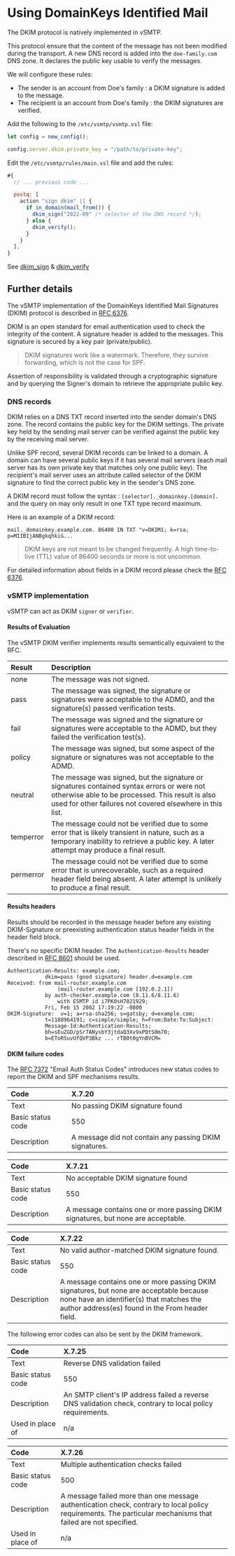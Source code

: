 # Using DomainKeys Identified Mail

The DKIM protocol is natively implemented in vSMTP.

This protocol ensure that the content of the message has not been modified during the transport. A new DNS record is added into the `doe-family.com` DNS zone. It declares the public key usable to verify the messages.

We will configure these rules:

- The sender is an account from Doe's family : a DKIM signature is added to the message.
- The recipient is an account from Doe's family : the DKIM signatures are verified.

Add the following to the `/etc/vsmtp/vsmtp.vsl` file:

```js
let config = new_config();

config.server.dkim.private_key = "/path/to/private-key";
```


Edit the `/etc/vsmtp/rules/main.vsl` file and add the rules:

```js
#{
  // ... previous code ...

  postq: [
    action "sign dkim" || {
      if in_domain(mail_from()) {
        dkim_sign("2022-09" /* selector of the DNS record */);
      } else {
        dkim_verify();
      }
    }
  ],
}
```

See [dkim_sign](/reference/vSL/api/Security.html#fn-sign_dkimselector-headers_field-canonicalization) & [dkim_verify](/reference/vSL/api/Security.html#fn-verify_dkim)

## Further details

The vSMTP implementation of the DomainKeys Identified Mail Signatures (DKIM) protocol is described in [RFC 6376](https://www.rfc-editor.org/rfc/rfc6376.html).

DKIM is an open standard for email authentication used to check the integrity of the content. A signature header is added to the messages. This signature is secured by a key pair (private/public).

> DKIM signatures work like a watermark. Therefore, they survive forwarding, which is not the case for SPF.

Assertion of responsibility is validated through a cryptographic signature and by querying the Signer's domain to retrieve the appropriate public key.

### DNS records

DKIM relies on a DNS TXT record inserted into the sender domain's DNS zone. The record contains the public key for the DKIM settings. The private key held by the sending mail server can be verified against the public key by the receiving mail server.

Unlike SPF record, several DKIM records can be linked to a domain. A domain can have several public keys if it has several mail servers (each mail server has its own private key that matches only one public key). The recipient's mail server uses an attribute called selector of the DKIM signature to find the correct public key in the sender's DNS zone.

A DKIM record must follow the syntax : `[selector]._domainkey.[domain].` and the query on may only result in one TXT type record maximum.

Here is an example of a DKIM record:

```shell
mail._domainkey.example.com. 86400 IN TXT "v=DKIM1; k=rsa; p=MIIBIjANBgkqhkiG...
```

> DKIM keys are not meant to be changed frequently. A high time-to-live (TTL) value of 86400 seconds or more is not uncommon.

For detailed information about fields in a DKIM record please check the [RFC 6376](https://www.rfc-editor.org/rfc/rfc6376.html#section-3.5).

### vSMTP implementation

vSMTP can act as DKIM `signer` or `verifier`.

#### Results of Evaluation

The vSMTP DKIM verifier implements results semantically equivalent to the RFC.

| Result    | Description |
| :-------- | :---------- |
| none      | The message was not signed. |
| pass      | The message was signed, the signature or signatures were acceptable to the ADMD, and the signature(s) passed verification tests. |
| fail      | The message was signed and the signature or signatures were acceptable to the ADMD, but they failed the verification test(s). |
| policy    | The message was signed, but some aspect of the signature or signatures was not acceptable to the ADMD. |
| neutral   | The message was signed, but the signature or signatures contained syntax errors or were not otherwise able to be processed.  This result is also used for other failures not covered elsewhere in this list. |
| temperror | The message could not be verified due to some error that is likely transient in nature, such as a temporary inability to retrieve a public key.  A later attempt may produce a final result. |
| permerror | The message could not be verified due to some error that is unrecoverable, such as a required header field being absent. A later attempt is unlikely to produce a final result. |

#### Results headers

Results should be recorded in the message header before any existing DKIM-Signature or preexisting
authentication status header fields in the header field block.

There's no specific DKIM header. The `Authentication-Results` header described in [RFC 8601](https://www.rfc-editor.org/rfc/rfc8601#appendix-B) should be used.

```shell
Authentication-Results: example.com;
            dkim=pass (good signature) header.d=example.com
Received: from mail-router.example.com
                (mail-router.example.com [192.0.2.1])
            by auth-checker.example.com (8.11.6/8.11.6)
                with ESMTP id i7PK0sH7021929;
            Fri, Feb 15 2002 17:19:22 -0800
DKIM-Signature:  v=1; a=rsa-sha256; s=gatsby; d=example.com;
            t=1188964191; c=simple/simple; h=From:Date:To:Subject:
            Message-Id:Authentication-Results;
            bh=sEuZGD/pSr7ANysbY3jtdaQ3Xv9xPQtS0m70;
            b=EToRSuvUfQVP3Bkz ... rTB0t0gYnBVCM=
```

#### DKIM failure codes

The [RFC 7372](https://www.rfc-editor.org/rfc/rfc7372.html#section-3) "Email Auth Status Codes" introduces new status codes to report the DKIM and SPF mechanisms results.

| Code              | X.7.20                                                                                                                                 |
| :---------------- | :----------------------------------------------------------------------------------------------------------------------------------------------------------- |
| Text              | No passing DKIM signature found                                                                                                        |
| Basic status code | 550                                                                                                                                    |
| Description       | A message did not contain any passing DKIM signatures.                                                                                 |

| Code              | X.7.21                                                                           |
| :---------------- | :------------------------------------------------------------------------------- |
| Text              | No acceptable DKIM signature found                                               |
| Basic status code | 550                                                                              |
| Description       | A message contains one or more passing DKIM signatures, but none are acceptable. |

| Code              | X.7.22                                                                                                                                                                                 |
| :---------------- | :------------------------------------------------------------------------------------------------------------------------------------------------------------------------------------- |
| Text              | No valid author-matched DKIM signature found.                                                                                                                                          |
| Basic status code | 550                                                                                                                                                                                    |
| Description       | A message contains one or more passing DKIM signatures, but none are acceptable because none have an identifier(s) that matches the author address(es) found in the From header field. |

The following error codes can also be sent by the DKIM framework.

| Code              | X.7.25                                                                                                    |
| :---------------- | :----------------------------------------------------------------------------------------------------------------------------------------------------------- |
| Text              | Reverse DNS validation failed                                                                                                          |
| Basic status code | 550                                                                                                                                    |
| Description       | An SMTP client's IP address failed a reverse DNS validation check, contrary to local policy requirements.                              |
| Used in place of  | n/a                                                                                                                                    |

| Code              | X.7.26                                                                                                                                                       |
| :---------------- | :----------------------------------------------------------------------------------------------------------------------------------------------------------- |
| Text              | Multiple authentication checks failed                                                                                                                        |
| Basic status code | 500                                                                                                                                                          |
| Description       | A message failed more than one message authentication check, contrary to local policy requirements. The particular mechanisms that failed are not specified. |
| Used in place of  | n/a                                                                                                                                                          |
